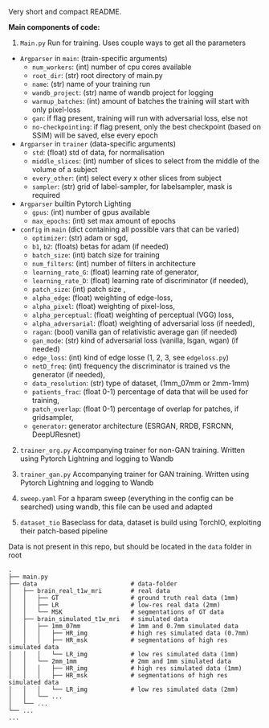 Very short and compact README.

**Main components of code:**

1) `Main.py`
Run for training. Uses couple ways to get all the parameters
- `Argparser` in `main`: (train-specific arguments)
  - `num_workers`: (int) number of cpu cores available
  - `root_dir`: (str) root directory of main.py
  - `name`: (str) name of your training run
  - `wandb_project`: (str) name of wandb project for logging
  - `warmup_batches`: (int) amount of batches the training will start with only pixel-loss
  - `gan`: if flag present, training will run with adversarial loss, else not
  - `no-checkpointing`: if flag present, only the best checkpoint (based on SSIM) will be saved, else every epoch
- `Argparser` in `trainer` (data-specific arguments)
  - `std`: (float) std of data, for normalisation
  - `middle_slices`: (int) number of slices to select from the middle of the volume of a subject
  - `every_other`: (int) select every x other slices from subject 
  - `sampler`: (str) grid of label-sampler, for labelsampler, mask is required
- `Argparser` builtin Pytorch Lighting 
  - `gpus`: (int) number of gpus available
  - `max_epochs`: (int) set max amount of epochs
- `config` in `main` (dict containing all possible vars that can be varied)
  - `optimizer`: (str) adam or sgd,
  - `b1`, `b2`: (floats) betas for adam (if needed)
  - `batch_size`: (int) batch size for training
  - `num_filters`: (int) number of filters in architecture
  - `learning_rate_G`: (float) learning rate of generator,
  - `learning_rate_D`: (float) learning rate of discriminator (if needed),
  - `patch_size`: (int) patch size ,
  - `alpha_edge`: (float) weighting of edge-loss,
  - `alpha_pixel`: (float) weighting of pixel-loss,
  - `alpha_perceptual`: (float) weighting of perceptual (VGG) loss,
  - `alpha_adversarial`: (float) weighting of adversarial loss (if needed),
  - `ragan`: (bool) vanilla gan of relativistic average gan (if needed)
  - `gan_mode`: (str) kind of adversarial loss (vanilla, lsgan, wgan) (if needed)
  - `edge_loss`: (int) kind of edge losse (1, 2, 3, see `edgeloss.py`)
  - `netD_freq`: (int) frequency the discriminator is trained vs the generator (if needed),
  - `data_resolution`: (str) type of dataset, (1mm_07mm or 2mm-1mm)
  - `patients_frac`: (float 0-1) percentage of data that will be used for training,
  - `patch_overlap`: (float 0-1) percentage of overlap for patches, if gridsampler,
  - `generator`: generator architecture (ESRGAN, RRDB, FSRCNN, DeepUResnet)

2) `trainer_org.py` 
Accompanying trainer for non-GAN training. Written using Pytorch Lightning and logging to Wandb

3) `trainer_gan.py` 
Accompanying trainer for GAN training. Written using Pytorch Lightning and logging to Wandb

4) `sweep.yaml`
For a hparam sweep (everything in the config can be searched) using wandb, this file can be used and adapted 

5) `dataset_tio`
Baseclass for data, dataset is build using TorchIO, exploiting their patch-based pipeline

Data is not present in this repo, but should be located in the `data` folder in root
```
.
├── main.py
├── data                          # data-folder
│   ├── brain_real_t1w_mri        # real data
│   │   ├── GT                    # ground truth real data (1mm)
│   │   ├── LR                    # low-res real data (2mm)
│   │   └── MSK                   # segmentations of GT data
│   ├── brain_simulated_t1w_mri   # simulated data
│   │   ├── 1mm_07mm              # 1mm and 0.7mm simulated data
│   │   │   ├── HR_img            # high res simulated data (0.7mm)
│   │   │   ├── HR_msk            # segmentations of high res simulated data
│   │   │   └── LR_img            # low res simulated data (1mm)
│   │   └── 2mm_1mm               # 2mm and 1mm simulated data
│   │   │   ├── HR_img            # high res simulated data (1mm)
│   │   │   ├── HR_msk            # segmentations of high res simulated data 
│   │   │   └── LR_img            # low res simulated data (2mm) 
│   │   └── ... 
│   └── ... 
└── ...
...
```